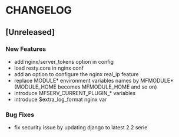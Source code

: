 # CHANGELOG


## [Unreleased]

### New Features
- add nginx/server_tokens option in config
- load resty.core in nginx conf
- add an option to configure the nginx real_ip feature
- replace MODULE* environment variables names by MFMODULE* (MODULE_HOME becomes MFMODULE_HOME and so on)
- introduce MFSERV_CURRENT_PLUGIN_* variables
- introduce $extra_log_format nginx var


### Bug Fixes
- fix security issue by updating django to latest 2.2 serie





